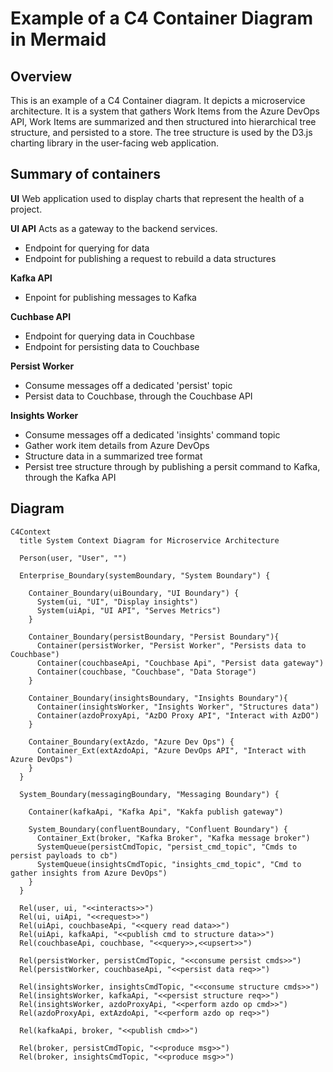 # Example of a C4 Container Diagram in Mermaid

## Overview
This is an example of a C4 Container diagram.
It depicts a microservice architecture. 
It is a system that gathers Work Items from the Azure DevOps API, Work Items are summarized and then structured into hierarchical tree structure, and persisted to a store.
The tree structure is used by the D3.js charting library in the user-facing web application.

## Summary of containers

**UI**
Web application used to display charts that represent the health of a project.

**UI API**
Acts as a gateway to the backend services.
- Endpoint for querying for data
- Endpoint for publishing a request to rebuild a data structures

**Kafka API**
- Enpoint for publishing messages to Kafka

**Cuchbase API**
- Endpoint for querying data in Couchbase
- Endpoint for persisting data to Couchbase

**Persist Worker**
- Consume messages off a dedicated 'persist' topic
- Persist data to Couchbase, through the Couchbase API

**Insights Worker**
- Consume messages off a dedicated 'insights' command topic
- Gather work item details from Azure DevOps
- Structure data in a summarized tree format
- Persist tree structure through by publishing a persit command to Kafka, through the Kafka API

## Diagram
```mermaid
C4Context
  title System Context Diagram for Microservice Architecture

  Person(user, "User", "")

  Enterprise_Boundary(systemBoundary, "System Boundary") {

    Container_Boundary(uiBoundary, "UI Boundary") {
      System(ui, "UI", "Display insights")
      System(uiApi, "UI API", "Serves Metrics")
    }

    Container_Boundary(persistBoundary, "Persist Boundary"){
      Container(persistWorker, "Persist Worker", "Persists data to Couchbase")
      Container(couchbaseApi, "Couchbase Api", "Persist data gateway")
      Container(couchbase, "Couchbase", "Data Storage")
    }

    Container_Boundary(insightsBoundary, "Insights Boundary"){
      Container(insightsWorker, "Insights Worker", "Structures data")
      Container(azdoProxyApi, "AzDO Proxy API", "Interact with AzDO")
    }

    Container_Boundary(extAzdo, "Azure Dev Ops") {
      Container_Ext(extAzdoApi, "Azure DevOps API", "Interact with Azure DevOps")
    }
  }

  System_Boundary(messagingBoundary, "Messaging Boundary") {

    Container(kafkaApi, "Kafka Api", "Kakfa publish gateway")

    System_Boundary(confluentBoundary, "Confluent Boundary") {
      Container_Ext(broker, "Kafka Broker", "Kafka message broker")
      SystemQueue(persistCmdTopic, "persist_cmd_topic", "Cmds to persist payloads to cb")
      SystemQueue(insightsCmdTopic, "insights_cmd_topic", "Cmd to gather insights from Azure DevOps")
    }
  }

  Rel(user, ui, "<<interacts>>")
  Rel(ui, uiApi, "<<request>>")
  Rel(uiApi, couchbaseApi, "<<query read data>>")
  Rel(uiApi, kafkaApi, "<<publish cmd to structure data>>")
  Rel(couchbaseApi, couchbase, "<<query>>,<<upsert>>")

  Rel(persistWorker, persistCmdTopic, "<<consume persist cmds>>")
  Rel(persistWorker, couchbaseApi, "<<persist data req>>")

  Rel(insightsWorker, insightsCmdTopic, "<<consume structure cmds>>")
  Rel(insightsWorker, kafkaApi, "<<persist structure req>>")
  Rel(insightsWorker, azdoProxyApi, "<<perform azdo op cmd>>")
  Rel(azdoProxyApi, extAzdoApi, "<<perform azdo op req>>")

  Rel(kafkaApi, broker, "<<publish cmd>>")

  Rel(broker, persistCmdTopic, "<<produce msg>>")
  Rel(broker, insightsCmdTopic, "<<produce msg>>")

```

